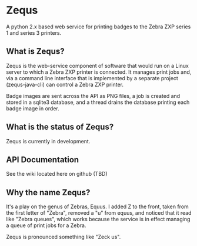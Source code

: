 Zequs
=====

A python 2.x based web service for printing badges to the Zebra ZXP series
1 and series 3 printers.

What is Zequs?
--------------

Zequs is the web-service component of software that would run on a Linux
server to which a Zebra ZXP printer is connected. It manages print jobs
and, via a command line interface that is implemented by a separate 
project (zequs-java-cli) can control a Zebra ZXP printer.

Badge images are sent across the API as PNG files, a job is created and
stored in a sqlite3 database, and a thread drains the database printing
each badge image in order.

What is the status of Zequs?
----------------------------

Zequs is currently in development.

API Documentation
-----------------

See the wiki located here on github (TBD)

Why the name Zequs?
-------------------

It's a play on the genus of Zebras, Equus. I added Z to the front, taken
from the first letter of "Zebra", removed a "u" from equus, and noticed
that it read like "Zebra queues", which works because the service is in
effect managing a queue of print jobs for a Zebra.

Zequs is pronounced something like "Zeck us".


